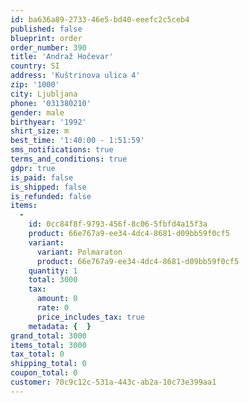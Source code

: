 ```yaml
---
id: ba636a89-2733-46e5-bd40-eeefc2c5ceb4
published: false
blueprint: order
order_number: 390
title: 'Andraž Hočevar'
country: SI
address: 'Kuštrinova ulica 4'
zip: '1000'
city: Ljubljana
phone: '031380210'
gender: male
birthyear: '1992'
shirt_size: m
best_time: '1:40:00 - 1:51:59'
sms_notifications: true
terms_and_conditions: true
gdpr: true
is_paid: false
is_shipped: false
is_refunded: false
items:
  -
    id: 0cc84f8f-9793-456f-8c06-5fbfd4a15f3a
    product: 66e767a9-ee34-4dc4-8681-d09bb59f0cf5
    variant:
      variant: Polmaraton
      product: 66e767a9-ee34-4dc4-8681-d09bb59f0cf5
    quantity: 1
    total: 3000
    tax:
      amount: 0
      rate: 0
      price_includes_tax: true
    metadata: {  }
grand_total: 3000
items_total: 3000
tax_total: 0
shipping_total: 0
coupon_total: 0
customer: 70c9c12c-531a-443c-ab2a-10c73e399aa1
---
```

